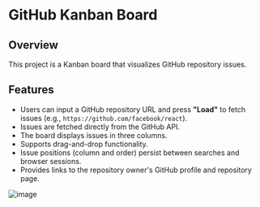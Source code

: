 # GitHub Kanban Board

## Overview

This project is a Kanban board that visualizes GitHub repository issues.

## Features

- Users can input a GitHub repository URL and press **"Load"** to fetch issues (e.g., `https://github.com/facebook/react`).
- Issues are fetched directly from the GitHub API.
- The board displays issues in three columns.
- Supports drag-and-drop functionality.
- Issue positions (column and order) persist between searches and browser sessions.
- Provides links to the repository owner's GitHub profile and repository page.

![image](https://github.com/user-attachments/assets/a20d1e83-ebe6-4850-b45b-021d97302674)


